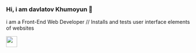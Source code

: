 ### Hi, i am davlatov Khumoyun 👋
i am a Front-End Web Developer // Installs and tests user interface elements of websites

<a href="https://www.linkedin.com/in/khumoyun-davlatov">
  <img src=:"https://tse3.mm.bing.net/th?id=OIP.7y88DqLREW8ApbxWuMBmzgHaEo&pid=Api&P=0" width="30px">
</a>
